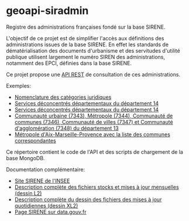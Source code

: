 # geoapi-siradmin

Registre des administrations françaises fondé sur la base SIRENE.

L'objectif de ce projet est de simplifier l'accès aux définitions des administrations issues de la base SIRENE.
En effet les standards de dématérialisation des documents d'urbanisme et des servitudes d'utilité publique
utilisent largement le numéro SIREN des administrations, notamment des EPCI,
définies dans la base SIRENE.

Ce projet propose une [API REST](http://siradmin.geoapi.fr/)
de consultation de ces administrations.

Exemples:
- [Nomenclature des catégories juridiques](http://siradmin.geoapi.fr/categoriesJuridiques)
- [Services déconcentrés départementaux du département 14](http://siradmin.geoapi.fr/admins?nj=7172&departement=14)
- [Services déconcentrés départementaux du département 14](http://siradmin.geoapi.fr/admins?nj=7172&departement=14)
- [Communauté urbaine (7343), Métropole (7344), Communauté de communes (7346), Communauté de villes (7347) et
Communauté d'agglomération (7348) du département 13](http://siradmin.geoapi.fr/admins?nj=734[34678]&departement=13)
- [Métropole d'Aix-Marseille-Provence avec la liste des communes correspondantes](http://siradmin.geoapi.fr/admins/200054807)

Ce répertoire contient le code de l'API et des scripts de chargement de la base MongoDB.

Documentation complémentaire:
  - [Site SIRENE de l'INSEE](https://www.sirene.fr/)
  - [Description complète des fichiers stocks et mises à jour mensuelles (dessin L2)](https://www.sirene.fr/static-resources/doc/dessin_L2_description_complete.pdf?version=1.14)
  - [Description complète du dessin des fichiers des mises à jour quotidiennes (dessin XL2)](https://www.sirene.fr/static-resources/doc/dessin_XL2_description_complete.pdf?version=1.14)
  - [Page SIRENE sur data.gouv.fr](https://www.data.gouv.fr/fr/datasets/base-sirene-des-entreprises-et-de-leurs-etablissements-siren-siret/)

